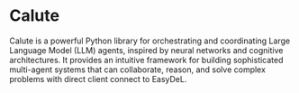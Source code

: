 # Calute
Calute is a powerful Python library for orchestrating and coordinating Large Language Model (LLM) agents, inspired by neural networks and cognitive architectures. It provides an intuitive framework for building sophisticated multi-agent systems that can collaborate, reason, and solve complex problems with direct client connect to EasyDeL.